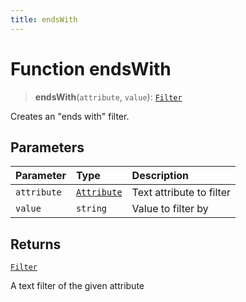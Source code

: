 ```yaml
---
title: endsWith
---
```


# Function endsWith

> **endsWith**(`attribute`, `value`): [`Filter`](../../../interfaces/interface.Filter.md)

Creates an "ends with" filter.

## Parameters

| Parameter | Type | Description |
| :------ | :------ | :------ |
| `attribute` | [`Attribute`](../../../interfaces/interface.Attribute.md) | Text attribute to filter |
| `value` | `string` | Value to filter by |

## Returns

[`Filter`](../../../interfaces/interface.Filter.md)

A text filter of the given attribute
